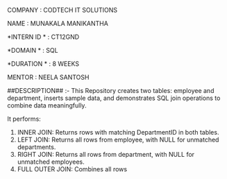 COMPANY : CODTECH IT SOLUTIONS 

NAME : MUNAKALA MANIKANTHA

*INTERN ID * : CT12GND

*DOMAIN * : SQL 

*DURATION * : 8 WEEKS 

MENTOR : NEELA SANTOSH 

##DESCRIPTION## :- This Repository creates two tables: employee and department, inserts sample data, and demonstrates SQL join operations to combine data meaningfully. 

It performs:

1. INNER JOIN: Returns rows with matching DepartmentID in both tables.
2. LEFT JOIN: Returns all rows from employee, with NULL for unmatched departments.
3. RIGHT JOIN: Returns all rows from department, with NULL for unmatched employees.
4. FULL OUTER JOIN: Combines all rows
